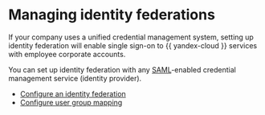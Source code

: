 # Managing identity federations

If your company uses a unified credential management system, setting up identity federation will enable single sign-on to {{ yandex-cloud }} services with employee corporate accounts.

You can set up identity federation with any [SAML]({{link-saml}})-enabled credential management service (identity provider).

* [Configure an identity federation](setup-federation.md)
* [Configure user group mapping](federation-group-mapping.md)
